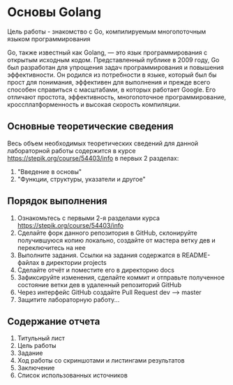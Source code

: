# Основы Golang

Цель работы - знакомство с  Go, компилируемым многопоточным языком программирования

Go, также известный как Golang, — это язык программирования с открытым исходным кодом. Представленный публике в 2009 году, Go был разработан для упрощения задач программирования и повышения эффективности. Он родился из потребности в языке, который был бы прост для понимания, эффективен для выполнения и прежде всего способен справиться с масштабами, в которых работает Google. Его отличают простота, эффективность, многопоточное программирование, кроссплатформенность и высокая скорость компиляции.

## Основные теоретические сведения

Весь объем необходимых теоретических сведений для данной лабораторной работы содержится в курсе https://stepik.org/course/54403/info в первых 2 разделах: 
1. "Введение в основы"
2. "Функции, структуры, указатели и другое"

## Порядок выполнения

1. Ознакомьтесь с первыми 2-я разделами курса https://stepik.org/course/54403/info
2. Сделайте форк данного репозитория в GitHub, склонируйте получившуюся копию локально, создайте от мастера ветку дев и переключитесь на нее
2. Выполните задания. Ссылки на задания содержатся в README-файлах в директории projects  
3. Сделайте отчёт и поместите его в директорию docs
4. Зафиксируйте изменения, сделайте коммит и отправьте полученное состояние ветки дев в удаленный репозиторий GitHub
5. Через интерфейс GitHub создайте Pull Request dev --> master
6. Защитите лабораторную работу...

## Содержание отчета

1. Титульный лист
2. Цель работы
3. Задание
4. Ход работы со скриншотами и листингами результатов
5. Заключение
6. Список использованных источников 


